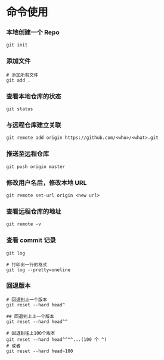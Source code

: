 # 命令使用

### 本地创建一个 Repo

```shell
git init
```

### 添加文件

```shell
# 添加所有文件
git add .
```

### 查看本地仓库的状态

```shell
git status
```

### 与远程仓库建立关联

```shell
git remote add origin https://github.com/<who>/<what>.git
```

### 推送至远程仓库

```shell
git push origin master
```

### 修改用户名后，修改本地 URL

```shell
git remote set-url origin <new url>
```

### 查看远程仓库的地址

```shell
git remote -v
```

### 查看 commit 记录

```shell
git log

# 打印出一行的格式
git log --pretty=oneline
```

### 回退版本

```shell
# 回退到上一个版本
git reset --hard head^

## 回退到上上一个版本
git reset --hard head^^

# 回退到往上100个版本
git reset --hard head^^^^...(100 个 ^)
# 或者
git reset --hard head~100
```

